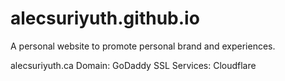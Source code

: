 # alecsuriyuth.github.io
A personal website to promote personal brand and experiences.

alecsuriyuth.ca
Domain: GoDaddy
SSL Services: Cloudflare
